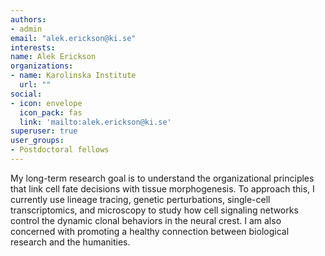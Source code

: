 ```yaml
---
authors:
- admin
email: "alek.erickson@ki.se"
interests:
name: Alek Erickson
organizations:
- name: Karolinska Institute
  url: ""
social:
- icon: envelope
  icon_pack: fas
  link: 'mailto:alek.erickson@ki.se'
superuser: true
user_groups:
- Postdoctoral fellows
---
```


My long-term research goal is to understand the organizational principles that link cell fate decisions with tissue morphogenesis. To approach this, I currently use lineage tracing, genetic perturbations, single-cell transcriptomics, and microscopy to study how cell signaling networks control the dynamic clonal behaviors in the neural crest. I am also concerned with promoting a healthy connection between biological research and the humanities. 